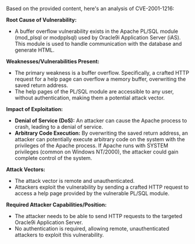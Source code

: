 Based on the provided content, here's an analysis of CVE-2001-1216:

**Root Cause of Vulnerability:**
- A buffer overflow vulnerability exists in the Apache PL/SQL module (mod_plsql or modpplsql) used by Oracle9i Application Server (iAS). This module is used to handle communication with the database and generate HTML.

**Weaknesses/Vulnerabilities Present:**
- The primary weakness is a buffer overflow. Specifically, a crafted HTTP request for a help page can overflow a memory buffer, overwriting the saved return address.
- The help pages of the PL/SQL module are accessible to any user, without authentication, making them a potential attack vector.

**Impact of Exploitation:**
- **Denial of Service (DoS):** An attacker can cause the Apache process to crash, leading to a denial of service.
- **Arbitrary Code Execution:** By overwriting the saved return address, an attacker can potentially execute arbitrary code on the system with the privileges of the Apache process. If Apache runs with SYSTEM privileges (common on Windows NT/2000), the attacker could gain complete control of the system.

**Attack Vectors:**
- The attack vector is remote and unauthenticated.
- Attackers exploit the vulnerability by sending a crafted HTTP request to access a help page provided by the vulnerable PL/SQL module.

**Required Attacker Capabilities/Position:**
- The attacker needs to be able to send HTTP requests to the targeted Oracle9i Application Server.
- No authentication is required, allowing remote, unauthenticated attackers to exploit this vulnerability.